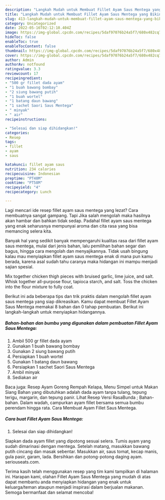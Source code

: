 ```yaml
---
description: "Langkah Mudah untuk Membuat Fillet Ayam Saus Mentega yang Bikin Ngiler, Buat Buka Puasa}"
title: "Langkah Mudah untuk Membuat Fillet Ayam Saus Mentega yang Bikin Ngiler, Buat Buka Puasa}"
slug: 413-langkah-mudah-untuk-membuat-fillet-ayam-saus-mentega-yang-bikin-ngiler-buat-buka-puasa
category: Uncategorized
date: 2022-05-16T02:12:10.404Z
image: https://img-global.cpcdn.com/recipes/5daf97076b24a5f7/680x482cq70/fillet-ayam-saus-mentega-foto-resep-utama.jpg
hideToc: false
enableToc: true
enableTocContent: false
thumbnail: https://img-global.cpcdn.com/recipes/5daf97076b24a5f7/680x482cq70/fillet-ayam-saus-mentega-foto-resep-utama.jpg
cover: https://img-global.cpcdn.com/recipes/5daf97076b24a5f7/680x482cq70/fillet-ayam-saus-mentega-foto-resep-utama.jpg
author: Admin
authorAv: notfound
ratingvalue: 3.3
reviewcount: 17
recipeingredient:
- "500 gr fillet dada ayam"
- "1 buah bawang bombay"
- "2 siung bawang putih"
- "1 buah wortel"
- "1 batang daun bawang"
- "1 sachet Saori Saus Mentega"
- " minyak"
- " air"
recipeinstructions:

- "Selesai dan siap dihidangkan!"
categories:
- Resep
tags:
- fillet
- ayam
- saus

katakunci: fillet ayam saus 
nutrition: 234 calories
recipecuisine: Indonesian
preptime: "PT40M"
cooktime: "PT58M"
recipeyield: "4"
recipecategory: Lunch

---
```



Lagi mencari ide resep fillet ayam saus mentega yang lezat? Cara membuatnya sangat gampang. Tapi Jika salah mengolah maka hasilnya akan hambar dan bahkan tidak sedap. Padahal fillet ayam saus mentega yang enak seharusnya mempunyai aroma dan cita rasa yang bisa memancing selera kita.


Banyak hal yang sedikit banyak mempengaruhi kualitas rasa dari fillet ayam saus mentega, mulai dari jenis bahan, lalu pemilihan bahan segar dan bagus, hingga cara mengolah dan menyajikannya. Tidak usah bingung kalau mau menyiapkan fillet ayam saus mentega enak di mana pun kamu berada, karena asal sudah tahu caranya maka hidangan ini mampu menjadi sajian spesial.

Mix together chicken thigh pieces with bruised garlic, lime juice, and salt. Whisk together all-purpose flour, tapioca starch, and salt. Toss the chicken into the flour mixture to fully coat.


Berikut ini ada beberapa tips dan trik praktis dalam mengolah fillet ayam saus mentega yang siap dikreasikan. Kamu dapat membuat Fillet Ayam Saus Mentega memakai 8 bahan dan 0 tahap pembuatan. Berikut ini langkah-langkah untuk menyiapkan hidangannya.

<!--inarticleads1-->

##### Bahan-bahan dan bumbu yang digunakan dalam pembuatan Fillet Ayam Saus Mentega:

1. Ambil 500 gr fillet dada ayam
1. Gunakan 1 buah bawang bombay
1. Gunakan 2 siung bawang putih
1. Persiapkan 1 buah wortel
1. Gunakan 1 batang daun bawang
1. Persiapkan 1 sachet Saori Saus Mentega
1. Ambil  minyak
1. Sediakan  air


Baca juga: Resep Ayam Goreng Rempah Kelapa, Menu Simpel untuk Makan Siang Bahan yang dibutuhkan adalah dada ayam tanpa tulang, tepung terigu, margarin, dan tepung panir. Lihat Resep Versi RasaBunda ; Bahan-bahan. Dalam wadah, campurkan ayam fillet bersama semua bumbu perendam hingga rata. Cara Membuat Ayam Fillet Saus Mentega. 

<!--inarticleads2-->

##### Cara buat Fillet Ayam Saus Mentega:


1. Selesai dan siap dihidangkan!

Siapkan dada ayam fillet yang dipotong sesuai selera. Tumis ayam yang sudah dimarinasi dengan mentega. Setelah matang, masukkan bawang putih cincang dan masak sebentar. Masukkan air, saus tomat, kecap manis, gula pasir, garam, lada. Bersihkan dan potong-potong daging ayam. seriouseats.com. 

Terima kasih telah menggunakan resep yang tim kami tampilkan di halaman ini. Harapan kami, olahan Fillet Ayam Saus Mentega yang mudah di atas dapat membantu anda menyiapkan hidangan yang enak untuk keluarga/teman ataupun menjadi inspirasi dalam berjualan makanan. Semoga bermanfaat dan selamat mencoba!
